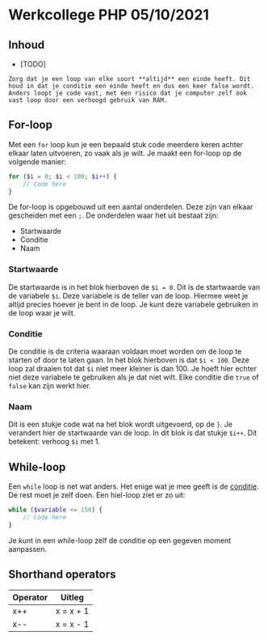 # Werkcollege PHP 05/10/2021

## Inhoud

- [TODO]

```ad-warning
Zorg dat je een loop van elke soort **altijd** een einde heeft. Dit houd in dat je conditie een einde heeft en dus een keer false wordt. Anders loopt je code vast, met een risico dat je computer zelf ook vast loop door een verhoogd gebruik van RAM.
```

## For-loop

Met een `for` loop kun je een bepaald stuk code meerdere keren achter elkaar laten uitvoeren, zo vaak als je wilt. Je maakt een for-loop op de volgende manier:

```php
for ($i = 0; $i < 100; $i++) {
	// Code here
}
```

De for-loop is opgebouwd uit een aantal onderdelen. Deze zijn van elkaar gescheiden met een `;`. De onderdelen waar het uit bestaat zijn:

- Startwaarde
- Conditie
- Naam

### Startwaarde

De startwaarde is in het blok hierboven de `$i = 0`. Dit is de startwaarde van de variabele `$i`. Deze variabele is de teller van de loop. Hiermee weet je altijd precies hoever je bent in de loop. Je kunt deze variabele gebruiken in de loop waar je wilt.

### Conditie

De conditie is de criteria waaraan voldaan moet worden om de loop te starten of door te laten gaan. In het blok hierboven is dat `$i < 100`. Deze loop zal draaien tot dat `$i` niet meer kleiner is dan 100. Je hoeft hier echter niet deze variabele te gebruiken als je dat niet wilt. Elke conditie die `true` of `false` kan zijn werkt hier.

### Naam

Dit is een stukje code wat na het blok wordt uitgevoerd, op de `}`. Je verandert hier de startwaarde van de loop. In dit blok is dat stukje `$i++`. Dit betekent: verhoog `$i` met 1.

## While-loop

Een `while` loop is net wat anders. Het enige wat je mee geeft is de [conditie](#Conditie). De rest moet je zelf doen. Een hiel-loop ziet er zo uit:

```php
while ($variable <= 150) {
	// Code here
}
```

Je kunt in een while-loop zelf de conditie op een gegeven moment aanpassen.

## Shorthand operators

| Operator | Uitleg    |
| -------- | --------- |
| x++      | x = x + 1 |
| x--      | x = x - 1 |
